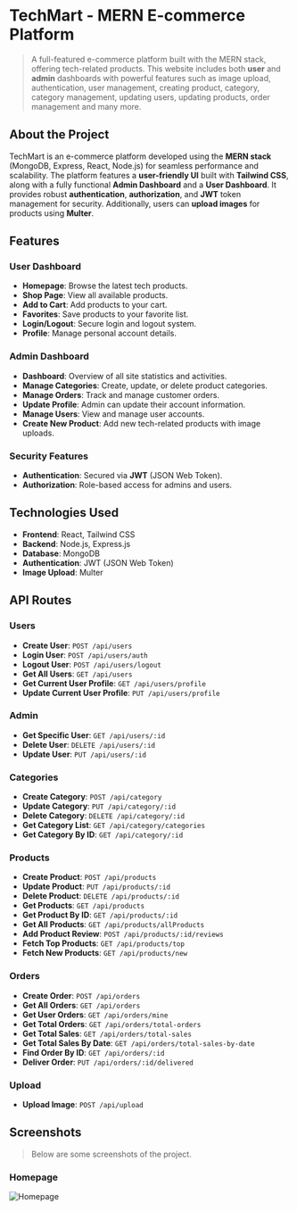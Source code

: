 # TechMart - MERN E-commerce Platform

> A full-featured e-commerce platform built with the MERN stack, offering tech-related products. This website includes both **user** and **admin** dashboards with powerful features such as image upload, authentication, user management, creating product, category, category management, updating users, updating products, order management and many more.

## About the Project
TechMart is an e-commerce platform developed using the **MERN stack** (MongoDB, Express, React, Node.js) for seamless performance and scalability. The platform features a **user-friendly UI** built with **Tailwind CSS**, along with a fully functional **Admin Dashboard** and a **User Dashboard**. It provides robust **authentication**, **authorization**, and **JWT** token management for security. Additionally, users can **upload images** for products using **Multer**.

## Features

### User Dashboard
- **Homepage**: Browse the latest tech products.
- **Shop Page**: View all available products.
- **Add to Cart**: Add products to your cart.
- **Favorites**: Save products to your favorite list.
- **Login/Logout**: Secure login and logout system.
- **Profile**: Manage personal account details.

### Admin Dashboard
- **Dashboard**: Overview of all site statistics and activities.
- **Manage Categories**: Create, update, or delete product categories.
- **Manage Orders**: Track and manage customer orders.
- **Update Profile**: Admin can update their account information.
- **Manage Users**: View and manage user accounts.
- **Create New Product**: Add new tech-related products with image uploads.

### Security Features
- **Authentication**: Secured via **JWT** (JSON Web Token).
- **Authorization**: Role-based access for admins and users.
  
## Technologies Used
- **Frontend**: React, Tailwind CSS
- **Backend**: Node.js, Express.js
- **Database**: MongoDB
- **Authentication**: JWT (JSON Web Token)
- **Image Upload**: Multer

## API Routes

### Users
- **Create User**: `POST /api/users`
- **Login User**: `POST /api/users/auth`
- **Logout User**: `POST /api/users/logout`
- **Get All Users**: `GET /api/users`
- **Get Current User Profile**: `GET /api/users/profile`
- **Update Current User Profile**: `PUT /api/users/profile`

### Admin
- **Get Specific User**: `GET /api/users/:id`
- **Delete User**: `DELETE /api/users/:id`
- **Update User**: `PUT /api/users/:id`

### Categories
- **Create Category**: `POST /api/category`
- **Update Category**: `PUT /api/category/:id`
- **Delete Category**: `DELETE /api/category/:id`
- **Get Category List**: `GET /api/category/categories`
- **Get Category By ID**: `GET /api/category/:id`

### Products
- **Create Product**: `POST /api/products`
- **Update Product**: `PUT /api/products/:id`
- **Delete Product**: `DELETE /api/products/:id`
- **Get Products**: `GET /api/products`
- **Get Product By ID**: `GET /api/products/:id`
- **Get All Products**: `GET /api/products/allProducts`
- **Add Product Review**: `POST /api/products/:id/reviews`
- **Fetch Top Products**: `GET /api/products/top`
- **Fetch New Products**: `GET /api/products/new`

### Orders
- **Create Order**: `POST /api/orders`
- **Get All Orders**: `GET /api/orders`
- **Get User Orders**: `GET /api/orders/mine`
- **Get Total Orders**: `GET /api/orders/total-orders`
- **Get Total Sales**: `GET /api/orders/total-sales`
- **Get Total Sales By Date**: `GET /api/orders/total-sales-by-date`
- **Find Order By ID**: `GET /api/orders/:id`
- **Deliver Order**: `PUT /api/orders/:id/delivered`

### Upload
- **Upload Image**: `POST /api/upload`

## Screenshots

> Below are some screenshots of the project. 

### Homepage
![Homepage](http://localhost:5173/)

